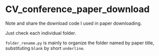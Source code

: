 # CV_conference_paper_download

Note and share the download code I used in paper downloading. 

Just check each individual folder.

`folder_rename.py` is mainly to organize the folder named by paper title, substituting `blank` by short `underline`. 
